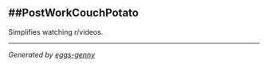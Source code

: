 ##PostWorkCouchPotato
---

Simplifies watching r/videos.

---

*Generated by [eggs-genny](https://github.com/himynameisdave/eggs-genny)*